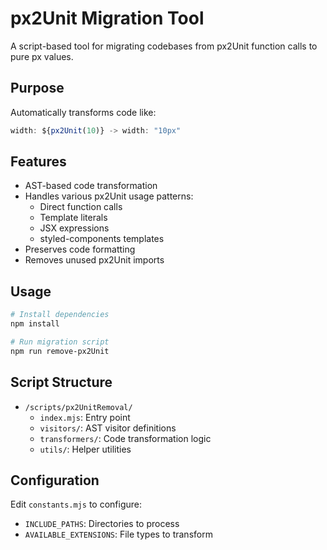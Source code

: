 # px2Unit Migration Tool

A script-based tool for migrating codebases from px2Unit function calls to pure px values.

## Purpose
Automatically transforms code like:

```javascript
width: ${px2Unit(10)} -> width: "10px"
```

## Features
- AST-based code transformation
- Handles various px2Unit usage patterns:
  - Direct function calls
  - Template literals
  - JSX expressions
  - styled-components templates
- Preserves code formatting
- Removes unused px2Unit imports

## Usage

```bash
# Install dependencies
npm install

# Run migration script
npm run remove-px2Unit
```

## Script Structure
- `/scripts/px2UnitRemoval/`
  - `index.mjs`: Entry point
  - `visitors/`: AST visitor definitions
  - `transformers/`: Code transformation logic
  - `utils/`: Helper utilities

## Configuration
Edit `constants.mjs` to configure:
- `INCLUDE_PATHS`: Directories to process
- `AVAILABLE_EXTENSIONS`: File types to transform